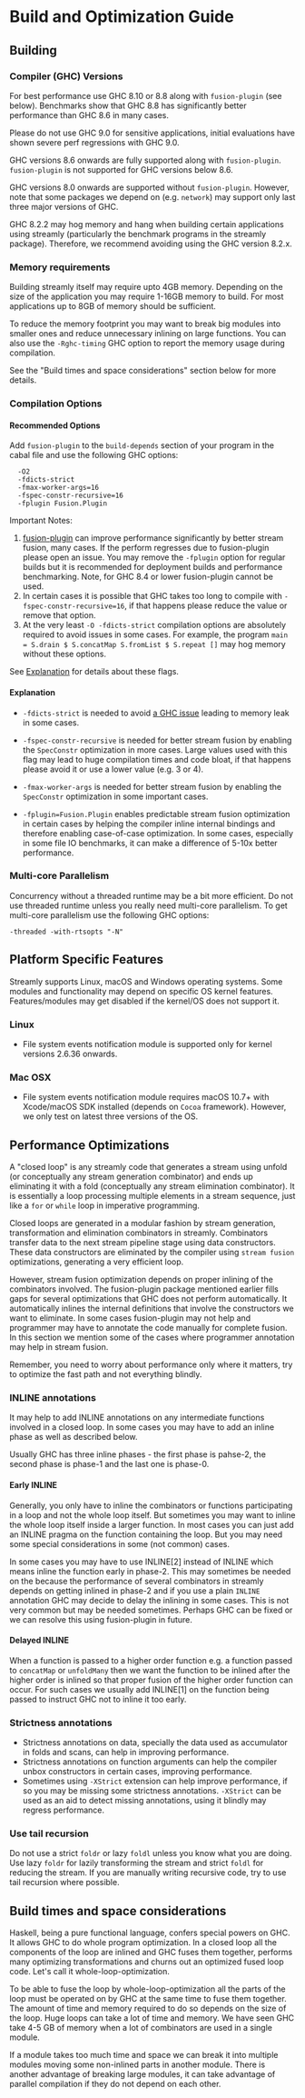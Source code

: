 # Build and Optimization Guide

## Building

### Compiler (GHC) Versions

For best performance use GHC 8.10 or 8.8 along with `fusion-plugin`
(see below).  Benchmarks show that GHC 8.8 has significantly better
performance than GHC 8.6 in many cases.

Please do not use GHC 9.0 for sensitive applications, initial
evaluations have shown severe perf regressions with GHC 9.0.

GHC versions 8.6 onwards are fully supported along with `fusion-plugin`.
`fusion-plugin` is not supported for GHC versions below 8.6.

GHC versions 8.0 onwards are supported without `fusion-plugin`. However, note
that some packages we depend on (e.g. `network`) may support only last three
major versions of GHC.

GHC 8.2.2 may hog memory and hang when building certain applications using
streamly (particularly the benchmark programs in the streamly package).
Therefore, we recommend avoiding using the GHC version 8.2.x.

### Memory requirements

Building streamly itself may require upto 4GB memory. Depending on the
size of the application you may require 1-16GB memory to build. For most
applications up to 8GB of memory should be sufficient.

To reduce the memory footprint you may want to break big modules into
smaller ones and reduce unnecessary inlining on large functions. You can
also use the `-Rghc-timing` GHC option to report the memory usage during
compilation.

See the "Build times and space considerations" section below for more
details.

### Compilation Options

#### Recommended Options

Add `fusion-plugin` to the `build-depends` section of your program in
the cabal file and use the following GHC options:

```
  -O2
  -fdicts-strict
  -fmax-worker-args=16
  -fspec-constr-recursive=16
  -fplugin Fusion.Plugin
```

Important Notes:

1. [fusion-plugin](https://hackage.haskell.org/package/fusion-plugin) can
   improve performance significantly by better stream fusion, many
   cases. If the perform regresses due to fusion-plugin please open
   an issue.  You may remove the `-fplugin` option for regular builds
   but it is recommended for deployment builds and performance
   benchmarking. Note, for GHC 8.4 or lower fusion-plugin cannot be used.
2. In certain cases it is possible that GHC takes too long to compile
   with `-fspec-constr-recursive=16`, if that happens please reduce the
   value or remove that option.
3. At the very least `-O -fdicts-strict` compilation options are
   absolutely required to avoid issues in some cases. For example, the
   program `main = S.drain $ S.concatMap S.fromList $ S.repeat []` may
   hog memory without these options.

See [Explanation](#explanation) for details about these flags.

#### Explanation

* `-fdicts-strict` is needed to avoid [a GHC
issue](https://gitlab.haskell.org/ghc/ghc/issues/17745) leading to
memory leak in some cases.

* `-fspec-constr-recursive` is needed for better stream fusion by enabling
the `SpecConstr` optimization in more cases. Large values used with this flag
may lead to huge compilation times and code bloat, if that happens please avoid
it or use a lower value (e.g. 3 or 4).

* `-fmax-worker-args` is needed for better stream fusion by enabling the
`SpecConstr` optimization in some important cases.

* `-fplugin=Fusion.Plugin` enables predictable stream fusion
optimization in certain cases by helping the compiler inline internal
bindings and therefore enabling case-of-case optimization. In some
cases, especially in some file IO benchmarks, it can make a difference of
5-10x better performance.

### Multi-core Parallelism

Concurrency without a threaded runtime may be a bit more efficient. Do not use
threaded runtime unless you really need multi-core parallelism. To get
multi-core parallelism use the following GHC options:

  `-threaded -with-rtsopts "-N"`

## Platform Specific Features

Streamly supports Linux, macOS and Windows operating systems. Some
modules and functionality may depend on specific OS kernel features.
Features/modules may get disabled if the kernel/OS does not support it.

### Linux

* File system events notification module is supported only for kernel versions
  2.6.36 onwards.

### Mac OSX

* File system events notification module requires macOS 10.7+ with
  Xcode/macOS SDK installed (depends on `Cocoa` framework). However, we only
  test on latest three versions of the OS.

## Performance Optimizations

A "closed loop" is any streamly code that generates a stream using
unfold (or conceptually any stream generation combinator) and ends
up eliminating it with a fold (conceptually any stream elimination
combinator). It is essentially a loop processing multiple elements in
a stream sequence, just like a `for` or `while` loop in imperative
programming.

Closed loops are generated in a modular fashion by stream generation,
transformation and elimination combinators in streamly. Combinators
transfer data to the next stream pipeline stage using data constructors.
These data constructors are eliminated by the compiler using `stream
fusion` optimizations, generating a very efficient loop.

However, stream fusion optimization depends on proper inlining of the
combinators involved. The fusion-plugin package mentioned earlier
fills gaps for several optimizations that GHC does not perform
automatically. It automatically inlines the internal definitions
that involve the constructors we want to eliminate. In some cases
fusion-plugin may not help and programmer may have to annotate the code
manually for complete fusion. In this section we mention some of the
cases where programmer annotation may help in stream fusion.

Remember, you need to worry about performance only where it matters, try
to optimize the fast path and not everything blindly.

### INLINE annotations

It may help to add INLINE annotations on any intermediate functions
involved in a closed loop. In some cases you may have to add an inline
phase as well as described below.

Usually GHC has three inline phases - the first phase is pahse-2, the
second phase is phase-1 and the last one is phase-0.

#### Early INLINE

Generally, you only have to inline the combinators or functions
participating in a loop and not the whole loop itself.  But sometimes
you may want to inline the whole loop itself inside a larger
function. In most cases you can just add an INLINE pragma on
the function containing the loop. But you may need some special
considerations in some (not common) cases.

In some cases you may have to use INLINE[2] instead of INLINE which
means inline the function early in phase-2.  This may sometimes be
needed on the because the performance of several combinators in streamly
depends on getting inlined in phase-2 and if you use a plain `INLINE`
annotation GHC may decide to delay the inlining in some cases. This is
not very common but may be needed sometimes. Perhaps GHC can be fixed or
we can resolve this using fusion-plugin in future.

#### Delayed INLINE

When a function is passed to a higher order function e.g. a function
passed to `concatMap` or `unfoldMany` then we want the function to be
inlined after the higher order is inlined so that proper fusion of the
higher order function can occur. For such cases we usually add INLINE[1]
on the function being passed to instruct GHC not to inline it too early.

### Strictness annotations

* Strictness annotations on data, specially the data used as accumulator in
  folds and scans, can help in improving performance.
* Strictness annotations on function arguments can help the compiler unbox
  constructors in certain cases, improving performance.
* Sometimes using `-XStrict` extension can help improve performance, if so you
  may be missing some strictness annotations. `-XStrict` can be used as an aid
  to detect missing annotations, using it blindly may regress performance.

### Use tail recursion

Do not use a strict `foldr` or lazy `foldl` unless you know what you are
doing.  Use lazy `foldr` for lazily transforming the stream and strict
`foldl` for reducing the stream.  If you are manually writing recursive
code, try to use tail recursion where possible.

## Build times and space considerations

Haskell, being a pure functional language, confers special powers on
GHC. It allows GHC to do whole program optimization. In a closed loop
all the components of the loop are inlined and GHC fuses them together,
performs many optimizing transformations and churns out an optimized
fused loop code. Let's call it whole-loop-optimization.

To be able to fuse the loop by whole-loop-optimization all the parts of the
loop must be operated on by GHC at the same time to fuse them together. The
amount of time and memory required to do so depends on the size of the loop.
Huge loops can take a lot of time and memory. We have seen GHC take 4-5 GB of
memory when a lot of combinators are used in a single module.

If a module takes too much time and space we can break it into multiple
modules moving some non-inlined parts in another module. There is
another advantage of breaking large modules, it can take advantage of
parallel compilation if they do not depend on each other.
